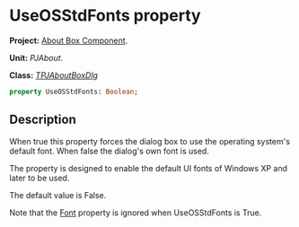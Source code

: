 # UseOSStdFonts property #

**Project:** [About Box Component](AboutBoxComponent.md).

**Unit:** _PJAbout_.

**Class:** _[TPJAboutBoxDlg](TPJAboutBoxDlg.md)_

```pascal
property UseOSStdFonts: Boolean;
```

## Description ##

When true this property forces the dialog box to use the operating system's default font. When false the dialog's own font is used.

The property is designed to enable the default UI fonts of Windows XP and later to be used.

The default value is False.

Note that the [Font](TPJAboutBoxDlgFont.md) property is ignored when UseOSStdFonts is True.